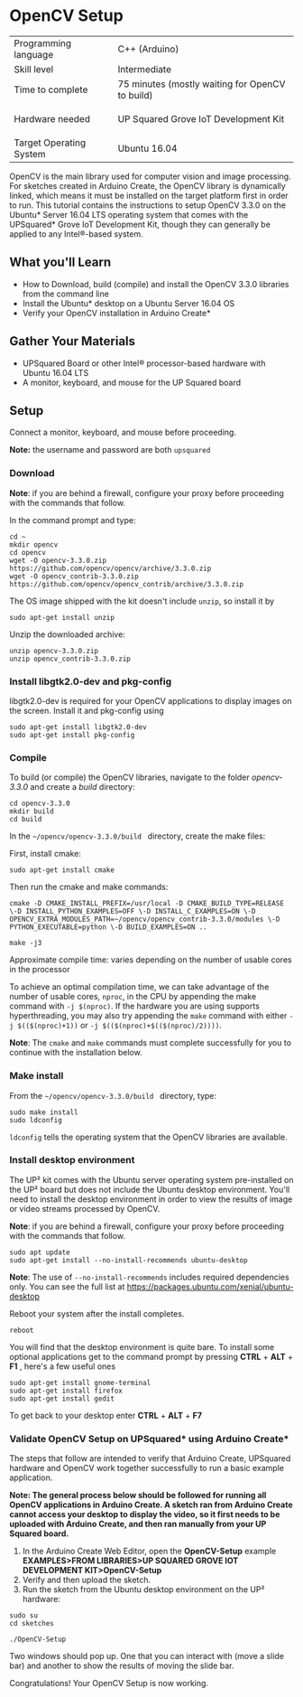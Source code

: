 # OpenCV Setup
<table>
	<tr>
		<td>Programming language</td>
		<td>C++ (Arduino)</td>
	</tr>
	<tr>
		<td>Skill level</td>
		<td>Intermediate</td>
	</tr>
	<tr>
		<td>Time to complete</td>
		<td>75 minutes (mostly waiting for OpenCV to build)</td>
	</tr>
	<tr>
		<td>Hardware needed</td>
		<td>
		<p>UP Squared Grove IoT Development Kit</p>
		</td>
	</tr>
	<tr>
		<td>Target Operating System</td>
		<td>Ubuntu 16.04</td>
	</tr>
</table>

OpenCV is the main library used for computer vision and image processing.  For sketches created in Arduino Create, the OpenCV library is dynamically linked, which means it must be installed on the target platform first in order to run. This tutorial contains the instructions to setup OpenCV 3.3.0 on the Ubuntu\* Server 16.04 LTS operating system that comes with the UPSquared\* Grove IoT Development Kit, though they can generally be applied to any Intel®-based system.

## What you'll Learn
* How to Download, build (compile) and install the OpenCV 3.3.0 libraries from the command line
* Install the Ubuntu\* desktop on a Ubuntu Server 16.04 OS
* Verify your OpenCV installation in Arduino Create\*

## Gather Your Materials
* UPSquared Board or other Intel® processor-based hardware with Ubuntu 16.04 LTS
* A monitor, keyboard, and mouse for the UP Squared board

## Setup
Connect a monitor, keyboard, and mouse before proceeding.  

**Note:** the username and password are both `upsquared`  

### Download

**Note**: if you are behind a firewall, configure your proxy before proceeding with the commands that follow.

In the command prompt and type:

```
cd ~
mkdir opencv
cd opencv
wget -O opencv-3.3.0.zip https://github.com/opencv/opencv/archive/3.3.0.zip
wget -O opencv_contrib-3.3.0.zip https://github.com/opencv/opencv_contrib/archive/3.3.0.zip
```
[//]: # ()

The OS image shipped with the kit doesn't include `unzip`, so install it by  
```
sudo apt-get install unzip
```

Unzip the downloaded archive:

```
unzip opencv-3.3.0.zip
unzip opencv_contrib-3.3.0.zip
```

### Install libgtk2.0-dev and pkg-config
libgtk2.0-dev is required for your OpenCV applications to display images on the screen. Install it and pkg-config using
```
sudo apt-get install libgtk2.0-dev
sudo apt-get install pkg-config
```

### Compile
To build (or compile) the OpenCV libraries, navigate to the folder *opencv-3.3.0* and create a *build* directory:

```
cd opencv-3.3.0
mkdir build
cd build
```
In the `~/opencv/opencv-3.3.0/build ` directory, create the make files:

[//]: # (cmake ../)

First, install cmake:
```
sudo apt-get install cmake
```
Then run the cmake and make commands:
```
cmake -D CMAKE_INSTALL_PREFIX=/usr/local -D CMAKE_BUILD_TYPE=RELEASE \-D INSTALL_PYTHON_EXAMPLES=OFF \-D INSTALL_C_EXAMPLES=ON \-D OPENCV_EXTRA_MODULES_PATH=~/opencv/opencv_contrib-3.3.0/modules \-D PYTHON_EXECUTABLE=python \-D BUILD_EXAMPLES=ON ..

make -j3
```
Approximate compile time: varies depending on the number of usable cores in the processor

To achieve an optimal compilation time, we can take advantage of the number of usable cores, `nproc`, in the CPU by appending the make command with `-j $(nproc)`. If the hardware you are using supports hyperthreading, you may also try appending the `make` command with either `-j $(($(nproc)+1))` or `-j $(($(nproc)+$(($(nproc)/2))))`.

**Note**: The `cmake` and `make` commands must complete successfully for you to continue with the installation below.

### Make install
From the  `~/opencv/opencv-3.3.0/build ` directory, type:
```
sudo make install
sudo ldconfig
```

`ldconfig` tells the operating system that the OpenCV libraries are available.

### Install desktop environment 
The UP² kit comes with the Ubuntu server operating system pre-installed on the UP² board but does not include the Ubuntu desktop environment. You'll need to install the desktop environment in order to view the results of image or video streams processed by OpenCV.

**Note**: if you are behind a firewall, configure your proxy before proceeding with the commands that follow.

```
sudo apt update
sudo apt-get install --no-install-recommends ubuntu-desktop
```
**Note**: The use of `--no-install-recommends` includes required dependencies only. You can see the full list at https://packages.ubuntu.com/xenial/ubuntu-desktop

Reboot your system after the install completes.
```
reboot
```

You will find that the desktop environment is quite bare.  To install some optional applications get to the command prompt by pressing **CTRL** + **ALT** + **F1** , here's a few useful ones
```
sudo apt-get install gnome-terminal
sudo apt-get install firefox
sudo apt-get install gedit
```

To get back to your desktop enter **CTRL** + **ALT** + **F7** 

### Validate OpenCV Setup on UPSquared\* using Arduino Create\*
The steps that follow are intended to verify that Arduino Create, UPSquared hardware and OpenCV work together successfully to run a basic example application.  

**Note:  The general process below should be followed for running all OpenCV applications in Arduino Create. A sketch ran from Arduino Create cannot access your desktop to display the video, so it first needs to be uploaded with Arduino Create, and then ran manually from your UP Squared board.**  

1. In the Arduino Create Web Editor, open the **OpenCV-Setup** example **EXAMPLES>FROM LIBRARIES>UP SQUARED GROVE IOT DEVELOPMENT KIT>OpenCV-Setup**
2. Verify and then upload the sketch.  
3. Run the sketch from the Ubuntu desktop environment on the UP² hardware: 

```
sudo su
cd sketches
```
```
./OpenCV-Setup
```
Two windows should pop up. One that you can interact with (move a slide bar) and another to show the results of moving the slide bar.

Congratulations! Your OpenCV Setup is now working.
